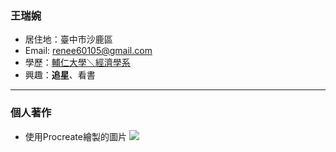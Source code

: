 ### 王瑞婉

- 居住地：臺中市沙鹿區
- Email: renee60105@gmail.com
- 學歷：[輔仁大學＼經濟學系](https://www.economics.fju.edu.tw)
- 興趣：**追星**、看書
<hr>

### 個人著作
- 使用Procreate繪製的圖片
![](https://i.imgur.com/dzRTBxp.png)
